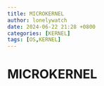 ```yaml
---
title: MICROKERNEL
author: lonelywatch
date: 2024-06-22 21:28 +0800
categories: [KERNEL]
tags: [OS,KERNEL]   
---
```


# MICROKERNEL

